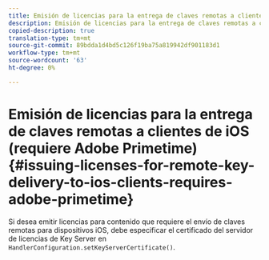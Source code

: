 ```yaml
---
title: Emisión de licencias para la entrega de claves remotas a clientes de iOS (requiere Adobe Primetime)
description: Emisión de licencias para la entrega de claves remotas a clientes de iOS (requiere Adobe Primetime)
copied-description: true
translation-type: tm+mt
source-git-commit: 89bdda1d4bd5c126f19ba75a819942df901183d1
workflow-type: tm+mt
source-wordcount: '63'
ht-degree: 0%

---
```



# Emisión de licencias para la entrega de claves remotas a clientes de iOS (requiere Adobe Primetime){#issuing-licenses-for-remote-key-delivery-to-ios-clients-requires-adobe-primetime}

Si desea emitir licencias para contenido que requiere el envío de claves remotas para dispositivos iOS, debe especificar el certificado del servidor de licencias de Key Server en `HandlerConfiguration.setKeyServerCertificate()`.
